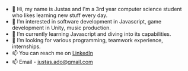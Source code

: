 - 👋 Hi, my name is Justas and I'm a 3rd year computer science student who likes learning new stuff every day.
- 👀 I’m interested in software development in Javascript, game development in Unity, music production.
- 🌱 I’m currently learning Javascript and diving into its capabilities.
- 💞️ I’m looking for various programming, teamwork experience, internships.
- 📫 You can reach me on [LinkedIn](https://www.linkedin.com/in/justas-adomaitis-7bb024213/) 
- 📫  Email - justas.ado@gmail.com
<!---
jusadocode/jusadocode is a ✨ special ✨ repository because its `README.md` (this file) appears on your GitHub profile.
You can click the Preview link to take a look at your changes.
--->
